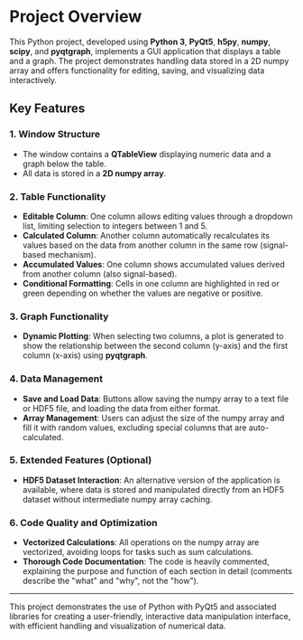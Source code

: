 # Project Overview

This Python project, developed using **Python 3**, **PyQt5**, **h5py**, **numpy**, **scipy**, and **pyqtgraph**, implements a GUI application that displays a table and a graph. The project demonstrates handling data stored in a 2D numpy array and offers functionality for editing, saving, and visualizing data interactively.

## Key Features

### 1. Window Structure
- The window contains a **QTableView** displaying numeric data and a graph below the table.
- All data is stored in a **2D numpy array**.

### 2. Table Functionality
- **Editable Column**: One column allows editing values through a dropdown list, limiting selection to integers between 1 and 5.
- **Calculated Column**: Another column automatically recalculates its values based on the data from another column in the same row (signal-based mechanism).
- **Accumulated Values**: One column shows accumulated values derived from another column (also signal-based).
- **Conditional Formatting**: Cells in one column are highlighted in red or green depending on whether the values are negative or positive.

### 3. Graph Functionality
- **Dynamic Plotting**: When selecting two columns, a plot is generated to show the relationship between the second column (y-axis) and the first column (x-axis) using **pyqtgraph**.

### 4. Data Management
- **Save and Load Data**: Buttons allow saving the numpy array to a text file or HDF5 file, and loading the data from either format.
- **Array Management**: Users can adjust the size of the numpy array and fill it with random values, excluding special columns that are auto-calculated.
  
### 5. Extended Features (Optional)
- **HDF5 Dataset Interaction**: An alternative version of the application is available, where data is stored and manipulated directly from an HDF5 dataset without intermediate numpy array caching.

### 6. Code Quality and Optimization
- **Vectorized Calculations**: All operations on the numpy array are vectorized, avoiding loops for tasks such as sum calculations.
- **Thorough Code Documentation**: The code is heavily commented, explaining the purpose and function of each section in detail (comments describe the "what" and "why", not the "how").

---

This project demonstrates the use of Python with PyQt5 and associated libraries for creating a user-friendly, interactive data manipulation interface, with efficient handling and visualization of numerical data.
